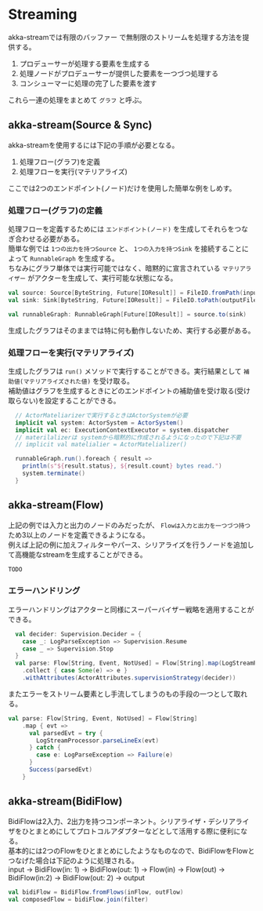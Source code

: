 # Streaming
akka-streamでは有限のバッファー で無制限のストリームを処理する方法を提供する。  

1. プロデューサーが処理する要素を生成する
1. 処理ノードがプロデューサーが提供した要素を一つづつ処理する
1. コンシューマーに処理の完了した要素を渡す

これら一連の処理をまとめて `グラフ` と呼ぶ。

## akka-stream(Source & Sync)
akka-streamを使用するには下記の手順が必要となる。  

1. 処理フロー(グラフ)を定義
1. 処理フローを実行(マテリアライズ)

ここでは2つのエンドポイント(ノード)だけを使用した簡単な例をしめす。

### 処理フロー(グラフ)の定義
処理フローを定義するためには `エンドポイント(ノード)` を生成してそれらをつなぎ合わせる必要がある。  
簡単な例では `1つの出力を持つSource` と、 `1つの入力を持つSink` を接続することによって `RunnableGraph` を生成する。  
ちなみにグラフ単体では実行可能ではなく、暗黙的に宣言されている `マテリアライザー` がアクターを生成して、実行可能な状態になる。

```scala
val source: Source[ByteString, Future[IOResult]] = FileIO.fromPath(inputPath)
val sink: Sink[ByteString, Future[IOResult]] = FileIO.toPath(outputFile, Set(CREATE, WRITE, APPEND))

val runnableGraph: RunnableGraph[Future[IOResult]] = source.to(sink)
```

生成したグラフはそのままでは特に何も動作しないため、実行する必要がある。

### 処理フローを実行(マテリアライズ)
生成したグラフは `run()` メソッドで実行することができる。実行結果として `補助値(マテリアライズされた値)` を受け取る。  
補助値はグラフを生成するときにどのエンドポイントの補助値を受け取る(受け取らない)を設定することができる。

```scala
  // ActorMateliarizerで実行するときはActorSystemが必要
  implicit val system: ActorSystem = ActorSystem()
  implicit val ec: ExecutionContextExecutor = system.dispatcher
  // materilalizerは systemから暗黙的に作成されるようになったので下記は不要
  // implicit val matelialier = ActorMatelializer()

  runnableGraph.run().foreach { result =>
    println(s"${result.status}, ${result.count} bytes read.")
    system.terminate()
  }
```

## akka-stream(Flow)
上記の例では入力と出力のノードのみだったが、 `Flowは入力と出力を一つづつ持つ` ため3以上のノードを定義できるようになる。  
例えば上記の例に加えフィルターやパース、シリアライズを行うノードを追加して高機能なstreamを生成することができる。

```scala
TODO
```

### エラーハンドリング
エラーハンドリングはアクターと同様にスーパーバイザー戦略を適用することができる。  
```scala
  val decider: Supervision.Decider = {
    case _: LogParseException => Supervision.Resume
    case _ => Supervision.Stop
  }
  val parse: Flow[String, Event, NotUsed] = Flow[String].map(LogStreamProcessor.parseLineEx)
    .collect { case Some(e) => e }
    .withAttributes(ActorAttributes.supervisionStrategy(decider))
```

またエラーをストリーム要素とし手流してしまうのもの手段の一つとして取れる。
```scala
val parse: Flow[String, Event, NotUsed] = Flow[String]
    .map { evt =>
      val parsedEvt = try {
        LogStreamProcessor.parseLineEx(evt)
      } catch {
        case e: LogParseException => Failure(e)
      }
      Success(parsedEvt)
    }
```

## akka-stream(BidiFlow)
BidiFlowは2入力、2出力を持つコンポーネント。シリアライザ・デシリアライザをひとまとめにしてプロトコルアダプターなどとして活用する際に便利になる。  
基本的には2つのFlowをひとまとめにしたようなものなので、BidiFlowをFlowとつなげた場合は下記のように処理される。  
input -> BidiFlow(in: 1) -> BidiFlow(out: 1) -> Flow(in) -> Flow(out) -> BidiFlow(in:2) -> BidiFlow(out: 2) -> output

```scala
val bidiFlow = BidiFlow.fromFlows(inFlow, outFlow)
val composedFlow = bidiFlow.join(filter)
```
